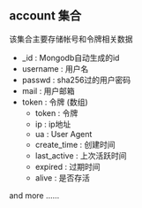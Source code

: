 ## account 集合
该集合主要存储帐号和令牌相关数据

* _id : Mongodb自动生成的id
* username : 用户名
* passwd : sha256过的用户密码
* mail : 用户邮箱
* token : 令牌 (数组)
  *  token : 令牌
  *  ip : ip地址
  *  ua : User Agent
  *  create\_time : 创建时间
  *  last\_active : 上次活跃时间
  *  expired : 过期时间 
  *  alive : 是否存活

and more ……
